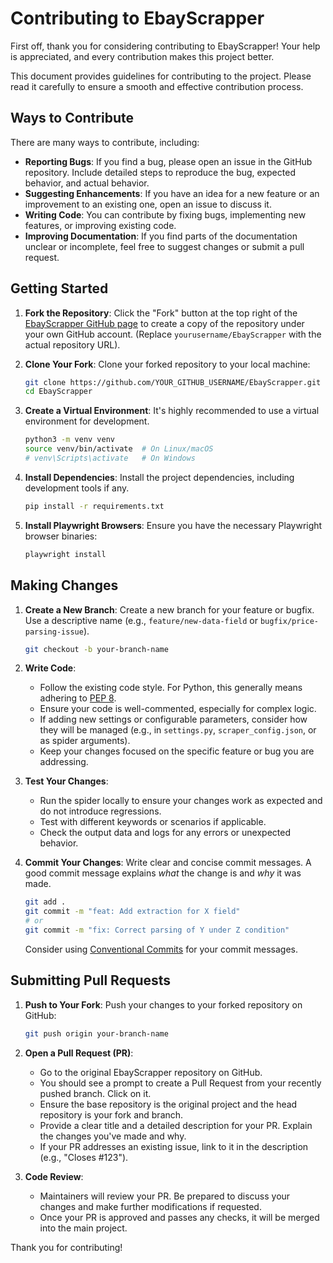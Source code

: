 # Contributing to EbayScrapper

First off, thank you for considering contributing to EbayScrapper! Your help is appreciated, and every contribution makes this project better.

This document provides guidelines for contributing to the project. Please read it carefully to ensure a smooth and effective contribution process.

## Ways to Contribute

There are many ways to contribute, including:

* **Reporting Bugs**: If you find a bug, please open an issue in the GitHub repository. Include detailed steps to reproduce the bug, expected behavior, and actual behavior.
* **Suggesting Enhancements**: If you have an idea for a new feature or an improvement to an existing one, open an issue to discuss it.
* **Writing Code**: You can contribute by fixing bugs, implementing new features, or improving existing code.
* **Improving Documentation**: If you find parts of the documentation unclear or incomplete, feel free to suggest changes or submit a pull request.

## Getting Started

1.  **Fork the Repository**:
    Click the "Fork" button at the top right of the [EbayScrapper GitHub page](https://github.com/yourusername/EbayScrapper) to create a copy of the repository under your own GitHub account. (Replace `yourusername/EbayScrapper` with the actual repository URL).

2.  **Clone Your Fork**:
    Clone your forked repository to your local machine:
    ```bash
    git clone https://github.com/YOUR_GITHUB_USERNAME/EbayScrapper.git
    cd EbayScrapper
    ```

3.  **Create a Virtual Environment**:
    It's highly recommended to use a virtual environment for development.
    ```bash
    python3 -m venv venv
    source venv/bin/activate  # On Linux/macOS
    # venv\Scripts\activate   # On Windows
    ```

4.  **Install Dependencies**:
    Install the project dependencies, including development tools if any.
    ```bash
    pip install -r requirements.txt
    ```

5.  **Install Playwright Browsers**:
    Ensure you have the necessary Playwright browser binaries:
    ```bash
    playwright install
    ```

## Making Changes

1.  **Create a New Branch**:
    Create a new branch for your feature or bugfix. Use a descriptive name (e.g., `feature/new-data-field` or `bugfix/price-parsing-issue`).
    ```bash
    git checkout -b your-branch-name
    ```

2.  **Write Code**:
    * Follow the existing code style. For Python, this generally means adhering to [PEP 8](https://www.python.org/dev/peps/pep-0008/).
    * Ensure your code is well-commented, especially for complex logic.
    * If adding new settings or configurable parameters, consider how they will be managed (e.g., in `settings.py`, `scraper_config.json`, or as spider arguments).
    * Keep your changes focused on the specific feature or bug you are addressing.

3.  **Test Your Changes**:
    * Run the spider locally to ensure your changes work as expected and do not introduce regressions.
    * Test with different keywords or scenarios if applicable.
    * Check the output data and logs for any errors or unexpected behavior.

4.  **Commit Your Changes**:
    Write clear and concise commit messages. A good commit message explains *what* the change is and *why* it was made.
    ```bash
    git add .
    git commit -m "feat: Add extraction for X field"
    # or
    git commit -m "fix: Correct parsing of Y under Z condition"
    ```
    Consider using [Conventional Commits](https://www.conventionalcommits.org/) for your commit messages.

## Submitting Pull Requests

1.  **Push to Your Fork**:
    Push your changes to your forked repository on GitHub:
    ```bash
    git push origin your-branch-name
    ```

2.  **Open a Pull Request (PR)**:
    * Go to the original EbayScrapper repository on GitHub.
    * You should see a prompt to create a Pull Request from your recently pushed branch. Click on it.
    * Ensure the base repository is the original project and the head repository is your fork and branch.
    * Provide a clear title and a detailed description for your PR. Explain the changes you've made and why.
    * If your PR addresses an existing issue, link to it in the description (e.g., "Closes #123").

3.  **Code Review**:
    * Maintainers will review your PR. Be prepared to discuss your changes and make further modifications if requested.
    * Once your PR is approved and passes any checks, it will be merged into the main project.

Thank you for contributing!